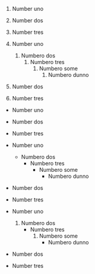 1. Number uno
1. Number dos
1. Number tres

1. Number uno
   1. Numbero dos
      1. Numbero tres
         1. Numbero some
            1. Numbero dunno
1. Number dos
1. Number tres


* Number uno
* Number dos
* Number tres


* Number uno
  * Numbero dos
    * Numbero tres
      * Numbero some
        * Numbero dunno
* Number dos
* Number tres


* Number uno
  1. Numbero dos
     * Numbero tres
       1. Numbero some
          * Numbero dunno
* Number dos
* Number tres
